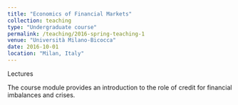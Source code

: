 ```yaml
---
title: "Economics of Financial Markets"
collection: teaching
type: "Undergraduate course"
permalink: /teaching/2016-spring-teaching-1
venue: "Università Milano-Bicocca"
date: 2016-10-01
location: "Milan, Italy"
---
```



Lectures

The course module provides an introduction to the role of credit for financial imbalances and crises.
